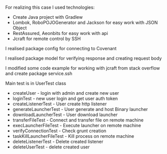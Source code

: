For realizing this case I used technologies:
* Create Java project with Gradlew
* Lombok, RoboPOJOGenerator and Jackson for easy work with JSON Object
* RestAssured, Aeonbits for easy work with api
* Jcraft for remote control by SSH

I realised package config for connecting to Covenant

I realised package model for verifying response and creating request body

I modified some code example for working with jcraft from stack overflow and create package service.ssh

Main test is in UserTest class
* createUser - login with admin and create new user
* loginTest - new user login and get user auth token
* createListenerTest - User create http listener
* generateLauncherTest - User generate and host Binary launcher
* downloadLauncherTest - User download launcher
* transferFileTest - Connect and transfer file on remote machine
* execLauncherFileTest - Execute launcher on remote machine
* verifyConnectionTest - Check grunt creation
* taskKillLauncherFileTest - Kill process on remote machine
* deleteListenerTest - Delete created listener
* deleteUserTest - delete created user